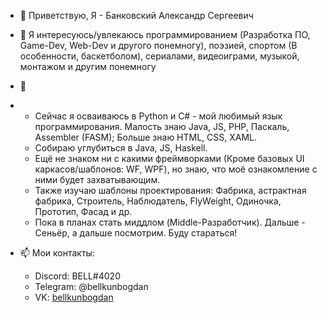 - 👋 Приветствую, Я - Банковский Александр Сергеевич
- 👀 Я интересуюсь/увлекаюсь программированием (Разработка ПО, Game-Dev, Web-Dev и другого понемногу), поэзией, спортом (В особенности, баскетболом), сериалами, видеоиграми, музыкой, монтажом и другим понемногу
- 🌱 
- - Сейчас я осваиваюсь в Python и C# - мой любимый язык программирования. Малость знаю Java, JS, PHP, Паскаль, Assembler (FASM); Больше знаю HTML, CSS, XAML. 
  - Собираю углубиться в Java, JS, Haskell.
  - Ещё не знаком ни с какими фреймворками (Кроме базовых UI каркасов/шаблонов: WF, WPF), но знаю, что моё ознакомление с ними будет захватывающим.
  - Также изучаю шаблоны проектирования: Фабрика, астрактная фабрика, Строитель, Наблюдатель, FlyWeight, Одиночка, Прототип, Фасад и др.
  - Пока в планах стать миддлом (Middle-Разработчик). Дальше - Сеньёр, а дальше посмотрим. Буду стараться!
- 📫 Мои контакты:

  - Discord: BELL#4020  
  - Telegram: @bellkunbogdan  
  - VK: [bellkunbogdan](vk.com/bellkunbogdan)
